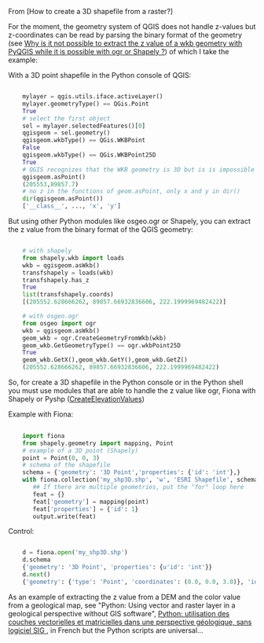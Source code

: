From [How to create a 3D shapefile from a raster?]


For the moment, the geometry system of QGIS does not handle z-values but z-coordinates can be read by parsing the binary format of the geometry (see [Why is it not possible to extract the z value of a wkb geometry with PyQGIS while it is possible with ogr or Shapely ?][1]) of which I take the example:

With a 3D point shapefile in the Python console of QGIS:

```python

    mylayer = qgis.utils.iface.activeLayer()
    mylayer.geometryType() == QGis.Point
    True
    # select the first object
    sel = mylayer.selectedFeatures()[0]
    qgisgeom = sel.geometry()
    qgisgeom.wkbType() == QGis.WKBPoint
    False
    qgisgeom.wkbType() == QGis.WKBPoint25D
    True
    # QGIS recognizes that the WKB geometry is 3D but is is impossible to extract the z value 
    qgisgeom.asPoint()
    (205553,89857.7)
    # no z in the functions of geom.asPoint, only x and y in dir()
    dir(qgisgeom.asPoint())
    ['__class__', ..., 'x', 'y']
```
    
But using other Python modules like osgeo.ogr or Shapely, you can extract the z value from the binary format of the QGIS geometry:

```python

    # with shapely
    from shapely.wkb import loads
    wkb = qgisgeom.asWkb()
    transfshapely = loads(wkb)
    transfshapely.has_z
    True
    list(transfshapely.coords)
    [(205552.628666262, 89857.66932836606, 222.1999969482422)]

    # with osgeo.ogr
    from osgeo import ogr
    wkb = qgisgeom.asWkb()
    geom_wkb = ogr.CreateGeometryFromWkb(wkb)
    geom_wkb.GetGeometryType() == ogr.wkbPoint25D
    True
    geom_wkb.GetX(),geom_wkb.GetY(),geom_wkb.GetZ()
    (205552.628666262, 89857.66932836606, 222.1999969482422)
```

So, for create a 3D shapefile in the Python console or in the Python shell you must use modules that are able to handle the z value like ogr, Fiona with Shapely or Pyshp ([CreateElevationValues][2]) 

Example with Fiona:

```python
   
    import fiona
    from shapely.geometry import mapping, Point
    # example of a 3D point (Shapely)
    point = Point(0, 0, 3)
    # schema of the shapefile
    schema = {'geometry': '3D Point','properties': {'id': 'int'},}
    with fiona.collection('my_shp3D.shp', 'w', 'ESRI Shapefile', schema) as output:
       ## If there are multiple geometries, put the "for" loop here
       feat = {}
       feat['geometry'] = mapping(point)
       feat['properties'] = {'id': 1}
       output.write(feat)
```

Control:
```python

    d = fiona.open('my_shp3D.shp')
    d.schema
    {'geometry': '3D Point', 'properties': {u'id': 'int'}}
    d.next()
    {'geometry': {'type': 'Point', 'coordinates': (0.0, 0.0, 3.0)}, 'id': '0', 'properties': {'id': 1}}
```

As an example of extracting the z value from a DEM and the color value from a geological map, see "Python: Using vector and raster layer in a geological perspective without GIS software", [Python: utilisation des couches vectorielles et matricielles dans une perspective géologique, sans logiciel SIG ][3],  in French but the Python scripts are universal...






  [1]: http://osgeo-org.1560.n6.nabble.com/Why-is-it-not-possible-to-extract-the-z-value-of-a-wkb-geometry-with-PyQGIS-while-it-is-possible-wit-td5006814.html
  [2]: http://code.google.com/p/pyshp/wiki/CreateElevationValues
  [3]: http://www.portailsig.org/content/python-utilisation-des-couches-vectorielles-et-matricielles-dans-une-perspective-geologique-
